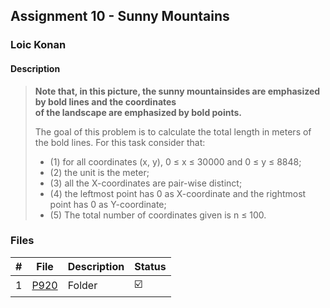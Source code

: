 ## Assignment 10 -  Sunny Mountains

### Loic Konan

#### Description

> **Note that, in this picture, the sunny mountainsides are emphasized by bold lines and the coordinates**<br>
> **of the landscape are emphasized by bold points.**<br>
>
> The goal of this problem is to calculate the total length in meters of the bold lines.
> For this task consider that:
>
> - (1) for all coordinates (x, y), 0 ≤ x ≤ 30000 and 0 ≤ y ≤ 8848;
> - (2) the unit is the meter; 
> - (3) all the X-coordinates are pair-wise distinct; 
> - (4) the leftmost point has 0 as
> X-coordinate and the rightmost point has 0 as Y-coordinate; 
> - (5) The total number of coordinates given is n ≤ 100.

### Files

|   #   | File           | Description | Status                  |
| :---: | -------------- | ----------- | ----------------------- |
|   1   | [P920](./P920) | Folder      | :ballot_box_with_check: |
